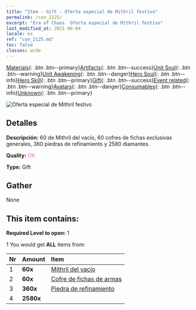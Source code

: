 ```yaml
---
title: "Item - Gift - Oferta especial de Mithril festivo"
permalink: /con_2125/
excerpt: "Era of Chaos  Oferta especial de Mithril festivo"
last_modified_at: 2021-08-04
locale: es
ref: "con_2125.md"
toc: false
classes: wide
---
```

 [Materials](/ItemsES/){: .btn .btn--primary}[Artifacts](/ItemsES/Artifacts/){: .btn .btn--success}[Unit Soul](/ItemsES/UnitSoul/){: .btn .btn--warning}[Unit Awakening](/ItemsES/UnitAwakening/){: .btn .btn--danger}[Hero Soul](/ItemsES/HeroSoul/){: .btn .btn--info}[Hero Skill](/ItemsES/HeroSkill/){: .btn .btn--primary}[Gift](/ItemsES/Gift/){: .btn .btn--success}[Event related](/ItemsES/Events/){: .btn .btn--warning}[Avatars](/ItemsES/Avatars/){: .btn .btn--danger}[Consumables](/ItemsES/Consumables/){: .btn .btn--info}[Unknown](/ItemsES/Unknown/){: .btn .btn--primary}

 ![Oferta especial de Mithril festivo](/images/t/i_907592.png)

## Detalles
 **Descripción:** 60 de Mithril del vacío, 60 cofres de fichas exclusivas generales, 360 piedras de refinamiento y 2580 diamantes.

 **Quality:** <span style="color: #DA70D6">OK</span>

 **Type:** Gift

## Gather

  None

## This item contains:

 **Required Level to open:** 1

 1 You would get **ALL** items  from:

  | Nr | Amount |     Item    |
  |:---|:-------|:------------|
  | 1 |  **60x** | [Mithril del vacío](/ItemsES/con_817/) |  | 
  | 2 |  **60x** | [Cofre de fichas de armas](/ItemsES/con_1367/) |  | 
  | 3 |  **360x** | [Piedra de refinamiento](/ItemsES/con_814/) |  | 
  | 4 |  **2580x** | <i class="fas fa-gem"/> |  | 
